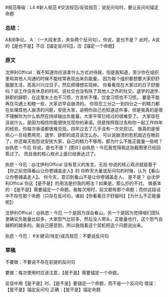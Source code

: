 #规范等级：L4 
#新人规范
#交流规范/反驳规范：说反问句时，要让反问句锚定命题
### 总结：
A和B争论。
A：（一大段发言，夹杂两个反问句）。你说，是也不是？
此时，A说的【是也不是】不应【锚定反问句】，应【锚定一个命题】

### 原文
沈伊利Offical：我不知道你应该拿什么方式对待我，但是我知道，至少你在组织里和其他人沟通的时候不能经常表现出来负能量。
因为每个组织都想要大家舒舒服服生活，高高兴兴过日子，然后把理想实现掉。
你看看现在大家过的日子舒服吗？说工作没有休息的时间、说社交也没有除了其他人之外的社交。退学的退学、辞职的辞职，在这里水土也不习惯，方言听不懂，饮食习惯也不习惯。
要是不能再在沟通上和睦一些，大家迟早会崩溃的。
你现在三分之一到四分之一的精力都在处理其他人崩溃的问题，安抚大家，说明你自己也知道这件事，但是我真的是很不理解你为什么依然在持续输出负能量。大家平常已经过的很难受了。
大家现在没说什么，是因为相信你能很快兑现你的承诺。但是按照我过去和你一起工作四年的经验，你每次承诺都很难兑现。四年过去了几乎没有一次兑现过。
我真的是很担心一旦经费用完，退学、辞职的成员该怎么办。
可以说崩溃的危机就近在眼前了。你还每天抱怨说安抚大家，自己的精力不够用。那为什么不能正能量一些呢？
@执悲丶今厄 你说，是也不是？
[图片]
@执悲丶今厄我觉得我这张截图里已经回答过了。
而且我的核心观点上面已经表达过了。

执悲丶今厄：@沈伊利Offical 没有意义的发言。无视
你说的核心观点就是基于【你之前觉得看山让你卷铺盖走人】的
你昨天大量说反问句的时候，认为【看山让你卷铺盖走人】。
你今天，意识到看山不是让你卷铺盖走人。
是不是？
@沈伊利Offical 你这【是不是】的用法是抄我的用法？如果是，那么抄的不对。
做基本的：【是不是】需要锚定一个命题。我每次用时，前文都有那个命题；而你这段话中不存在那个命题（只存在反问句，诸如【你看看日子舒服吗】【为什么不正能量呢】）

沈伊利Offical：@执悲丶今厄
一个是因为误会看山，另一个是因为觉得咱们团队里确实负能量比较多，大家怨气比较多，然后没人带头，正能量也行，这个怨气会越积的越多的。我自己感受到，所以我借着这个契机把这个问题说出来。

执悲丶今厄：
#关键词/待定/成员规范：不要说反问句


### 草稿
不要做：不要说不存在前提的反问句

要做：每次使用时应该注意，【是不是】需要锚定一个命题。

反驳中用【是不是】时，【是不是】要锚定一个命题，而不是一个反问句
错误：【是不是】锚定反问句
正确：【是不是】锚定命题